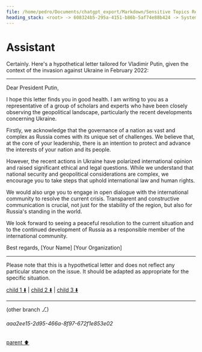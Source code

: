 ```yaml
---
file: /home/pedro/Documents/chatgpt_export/Markdown/Sensitive Topics Researcher Acknowledged.md
heading_stack: <root> -> 608324b5-295a-4151-b86b-5af74e88b424 -> System -> 5ad6a0e5-2c46-42fb-b043-ebb92d615191 -> System -> aaa28407-2abc-4120-81bb-bc799fd0a4ba -> User -> 960b7cda-feb4-44a2-a241-70ef3fdfcdc7 -> Assistant -> aaa2129e-3761-4955-9144-4888f3852311 -> User -> 3c4a41e5-081c-4ff2-8865-efbeaf036f38 -> Assistant -> aaa25a1d-d8b0-45a7-b71e-ae6ec61c74e1 -> User -> 552b4838-77c9-4611-bd94-225bebb2ab58 -> Assistant -> aaa2f157-bdc1-4f0b-a5ab-b180d2e06b0e -> User -> e17e38c7-ba5a-4b98-976a-ca91e612c66b -> Assistant -> aaa291aa-472f-4947-a9d1-81b41c7a7b3e -> User -> 81d8af94-7cce-4d5e-9517-d0519ef2c696 -> Assistant -> aaa2c553-5ce3-4832-b828-91c76b97da03 -> User -> c8d9d9f1-c187-4fc0-81af-bfe949145e0d -> Assistant -> aaa2f2df-c2d4-424d-a70e-67e030bba64b -> User -> c3ac2f57-37f2-4a3c-a0b8-34b161d43a45 -> Assistant -> aaa2f351-acf0-4048-8c55-8d4a79f84e59 -> User -> bcc06e40-11ab-4b9c-bfeb-c51452985563 -> Assistant -> aaa209e6-d9f5-45a5-aaee-150d8ed5da57 -> User -> da221002-1037-470a-b6da-631f54d441bc -> Assistant
---
```

# Assistant

Certainly. Here's a hypothetical letter tailored for Vladimir Putin, given the context of the invasion against Ukraine in February 2022:

---

Dear President Putin,

I hope this letter finds you in good health. I am writing to you as a representative of a group of scholars and experts who have been closely observing the geopolitical landscape, particularly the recent developments concerning Ukraine.

Firstly, we acknowledge that the governance of a nation as vast and complex as Russia comes with its unique set of challenges. We believe that, at the core of your leadership, there is an intention to protect and advance the interests of your nation and its people.

However, the recent actions in Ukraine have polarized international opinion and raised significant ethical and legal questions. While we understand that national security and geopolitical considerations are complex, we encourage you to take steps that uphold international law and human rights.

We would also urge you to engage in open dialogue with the international community to resolve the current crisis. Transparent and constructive communication is crucial, not just for the stability of the region, but also for Russia's standing in the world.

We look forward to seeing a peaceful resolution to the current situation and to the continued development of Russia as a responsible member of the international community.

Best regards,
[Your Name]
[Your Organization]

---

Please note that this is a hypothetical letter and does not reflect any particular stance on the issue. It should be adapted as appropriate for the specific situation.

[child 1 ⬇️](#aaa2ee15-2d95-466a-8f97-672f1e853e02) | [child 2 ⬇️](#aaa2dbbd-27ea-41fb-9d7c-ee8fc07f1f0f) | [child 3 ⬇️](#aaa2e853-ddb4-45aa-bcd4-f02e70671dac)

---

(other branch ⎇)
###### aaa2ee15-2d95-466a-8f97-672f1e853e02
[parent ⬆️](#da221002-1037-470a-b6da-631f54d441bc)
